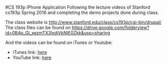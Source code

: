 #CS 193p iPhone Application
Following the lecture videos of Stanford cs193p Spring 2016 and completing the demo projects done during class.

The class website is http://www.stanford.edu/class/cs193p/cgi-bin/drupal/ <br>
The class files can be found on https://drive.google.com/folderview?id=0B4p_Gl_xezmTX3lxdjVkNlE0Zkk&usp=sharing

And the videos can be found on iTunes or Youtube:

- iTunes link: [here](https://itunes.apple.com/us/course/developing-ios-9-apps-swift/id1104579961)
- YouTube link: [here](https://www.youtube.com/playlist?list=PLsJq-VuSo2k26duIWzNjXztkZ7VrbppkT)
